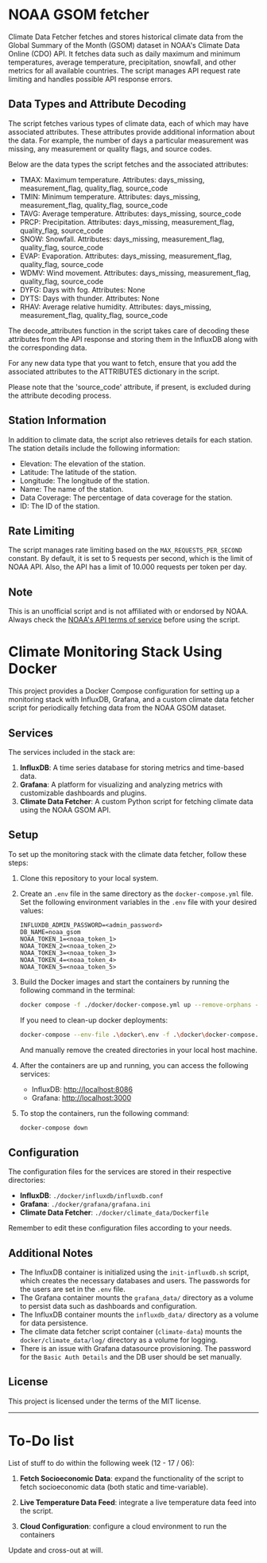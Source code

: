 # NOAA GSOM fetcher

Climate Data Fetcher fetches and stores historical climate data from the Global Summary of the Month (GSOM) dataset in
NOAA's Climate Data Online (CDO) API. It fetches data such as daily maximum and minimum temperatures, average
temperature, precipitation, snowfall, and other metrics for all available countries. The script manages API request rate
limiting and handles possible API response errors.

## Data Types and Attribute Decoding

The script fetches various types of climate data, each of which may have associated attributes. These attributes provide
additional information about the data. For example, the number of days a particular measurement was missing, any
measurement or quality flags, and source codes.

Below are the data types the script fetches and the associated attributes:

- TMAX: Maximum temperature. Attributes: days_missing, measurement_flag, quality_flag, source_code
- TMIN: Minimum temperature. Attributes: days_missing, measurement_flag, quality_flag, source_code
- TAVG: Average temperature. Attributes: days_missing, source_code
- PRCP: Precipitation. Attributes: days_missing, measurement_flag, quality_flag, source_code
- SNOW: Snowfall. Attributes: days_missing, measurement_flag, quality_flag, source_code
- EVAP: Evaporation. Attributes: days_missing, measurement_flag, quality_flag, source_code
- WDMV: Wind movement. Attributes: days_missing, measurement_flag, quality_flag, source_code
- DYFG: Days with fog. Attributes: None
- DYTS: Days with thunder. Attributes: None
- RHAV: Average relative humidity. Attributes: days_missing, measurement_flag, quality_flag, source_code

The decode_attributes function in the script takes care of decoding these attributes from the API response and storing
them in the InfluxDB along with the corresponding data.

For any new data type that you want to fetch, ensure that you add the associated attributes to the ATTRIBUTES dictionary
in the script.

Please note that the 'source_code' attribute, if present, is excluded during the attribute decoding process.

## Station Information

In addition to climate data, the script also retrieves details for each station. The station details include the
following information:

- Elevation: The elevation of the station.
- Latitude: The latitude of the station.
- Longitude: The longitude of the station.
- Name: The name of the station.
- Data Coverage: The percentage of data coverage for the station.
- ID: The ID of the station.

## Rate Limiting

The script manages rate limiting based on the `MAX_REQUESTS_PER_SECOND` constant. By default, it is set to 5 requests
per second, which is the limit of NOAA API. Also, the API has a limit of 10.000 requests per token per day.

## Note

This is an unofficial script and is not affiliated with or endorsed by NOAA. Always check
the [NOAA's API terms of service](https://www.ncdc.noaa.gov/cdo-web/webservices/v2) before using the script.

# Climate Monitoring Stack Using Docker

This project provides a Docker Compose configuration for setting up a monitoring stack with InfluxDB, Grafana, and a
custom climate data fetcher script for periodically fetching data from the NOAA GSOM dataset.

## Services

The services included in the stack are:

1. **InfluxDB**: A time series database for storing metrics and time-based data.
2. **Grafana**: A platform for visualizing and analyzing metrics with customizable dashboards and plugins.
3. **Climate Data Fetcher**: A custom Python script for fetching climate data using the NOAA GSOM API.

## Setup

To set up the monitoring stack with the climate data fetcher, follow these steps:

1. Clone this repository to your local system.

2. Create an `.env` file in the same directory as the `docker-compose.yml` file. Set the following environment variables
   in the `.env` file with your desired values:

    ```
    INFLUXDB_ADMIN_PASSWORD=<admin_password>
    DB_NAME=noaa_gsom
    NOAA_TOKEN_1=<noaa_token_1>
    NOAA_TOKEN_2=<noaa_token_2>
    NOAA_TOKEN_3=<noaa_token_3>
    NOAA_TOKEN_4=<noaa_token_4>
    NOAA_TOKEN_5=<noaa_token_5>
    ```

3. Build the Docker images and start the containers by running the following command in the terminal:

    ```bash
    docker compose -f ./docker/docker-compose.yml up --remove-orphans --build
    ```

   If you need to clean-up docker deployments:

    ```bash
    docker-compose --env-file .\docker\.env -f .\docker\docker-compose.yml down --volumes --remove-orphans
    ```

   And manually remove the created directories in your local host machine.

4. After the containers are up and running, you can access the following services:

    - InfluxDB: [http://localhost:8086](http://localhost:8086)
    - Grafana: [http://localhost:3000](http://localhost:3000)

5. To stop the containers, run the following command:

    ```bash
    docker-compose down
    ```

## Configuration

The configuration files for the services are stored in their respective directories:

- **InfluxDB**: `./docker/influxdb/influxdb.conf`
- **Grafana**: `./docker/grafana/grafana.ini`
- **Climate Data Fetcher**: `./docker/climate_data/Dockerfile`

Remember to edit these configuration files according to your needs.

## Additional Notes

- The InfluxDB container is initialized using the `init-influxdb.sh` script, which creates the necessary databases and
  users. The passwords for the users are set in the `.env` file.
- The Grafana container mounts the `grafana_data/` directory as a volume to persist data such as dashboards and
  configuration.
- The InfluxDB container mounts the `influxdb_data/` directory as a volume for data persistence.
- The climate data fetcher script container (`climate-data`) mounts the `docker/climate_data/log/` directory as a volume
  for logging.
- There is an issue with Grafana datasource provisioning. The password for the `Basic Auth Details` and the DB user
  should be set manually.

## License

This project is licensed under the terms of the MIT license.


---


# To-Do list

List of stuff to do within the following week (12 - 17 / 06):

1. **Fetch Socioeconomic Data**: expand the functionality of the script to fetch socioeconomic data (both static and
   time-variable).

2. **Live Temperature Data Feed**: integrate a live temperature data feed into the script.

3. **Cloud Configuration**: configure a cloud environment to run the containers

Update and cross-out at will.
